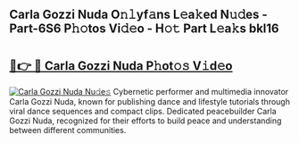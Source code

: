 ## Carla Gozzi Nuda O𝚗𝚕yf𝚊ns L𝚎a𝚔ed N𝚞𝚍es - Part-6S6 P𝚑𝚘tos Vi𝚍𝚎o - H𝚘𝚝 Part L𝚎a𝚔s bkl16

# <h2><a href="http://kf40223.oniu.top/?m=Carla+Gozzi+Nuda">🔗👉 🔴 Carla Gozzi Nuda P𝚑ot𝚘𝚜 V𝚒d𝚎o</a></h2>

[![Carla Gozzi Nuda Nu𝚍e𝚜](https://i.imgur.com/0qMVB7G.gif)](http://kf40223.oniu.top/?m=Carla+Gozzi+Nuda)
Cybernetic performer and multimedia innovator Carla Gozzi Nuda, known for publishing dance and lifestyle tutorials through viral dance sequences and compact clips. Dedicated peacebuilder Carla Gozzi Nuda, recognized for their efforts to build peace and understanding between different communities.  
